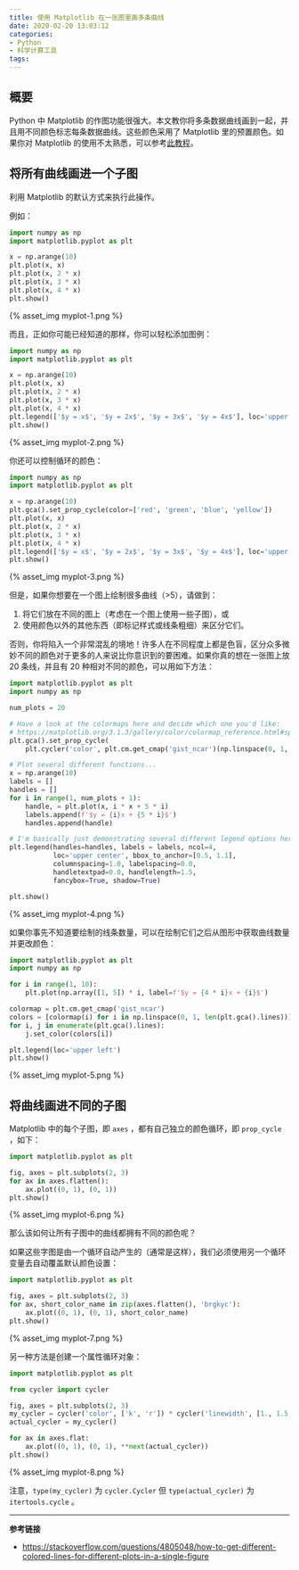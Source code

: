 ```yaml
---
title: 使用 Matplotlib 在一张图里画多条曲线
date: 2020-02-20 13:03:12
categories:
- Python
- 科学计算工具
tags:
---
```

## 概要

Python 中 Matplotlib 的作图功能很强大。本文教你将多条数据曲线画到一起，并且用不同颜色标志每条数据曲线。这些颜色采用了 Matplotlib 里的预置颜色。如果你对 Matplotlib 的使用不太熟悉，可以参考[此教程](https://matplotlib.org/tutorials/introductory/pyplot.html)。

## 将所有曲线画进一个子图

利用 Matplotlib 的默认方式来执行此操作。

例如：

```python
import numpy as np
import matplotlib.pyplot as plt

x = np.arange(10)
plt.plot(x, x)
plt.plot(x, 2 * x)
plt.plot(x, 3 * x)
plt.plot(x, 4 * x)
plt.show()
```
<!-- more -->

{% asset_img myplot-1.png %}

而且，正如你可能已经知道的那样，你可以轻松添加图例：

```python
import numpy as np
import matplotlib.pyplot as plt

x = np.arange(10)
plt.plot(x, x)
plt.plot(x, 2 * x)
plt.plot(x, 3 * x)
plt.plot(x, 4 * x)
plt.legend(['$y = x$', '$y = 2x$', '$y = 3x$', '$y = 4x$'], loc='upper left')
plt.show()
```

{% asset_img myplot-2.png %}

你还可以控制循环的颜色：

```python
import numpy as np
import matplotlib.pyplot as plt

x = np.arange(10)
plt.gca().set_prop_cycle(color=['red', 'green', 'blue', 'yellow'])
plt.plot(x, x)
plt.plot(x, 2 * x)
plt.plot(x, 3 * x)
plt.plot(x, 4 * x)
plt.legend(['$y = x$', '$y = 2x$', '$y = 3x$', '$y = 4x$'], loc='upper left')
plt.show()
```

{% asset_img myplot-3.png %}

但是，如果你想要在一个图上绘制很多曲线（>5），请做到：

1. 将它们放在不同的图上（考虑在一个图上使用一些子图），或
2. 使用颜色以外的其他东西（即标记样式或线条粗细）来区分它们。

否则，你将陷入一个非常混乱的境地！许多人在不同程度上都是色盲，区分众多微妙不同的颜色对于更多的人来说比你意识到的要困难。如果你真的想在一张图上放 20 条线，并且有 20 种相对不同的颜色，可以用如下方法：

```python
import matplotlib.pyplot as plt
import numpy as np

num_plots = 20

# Have a look at the colormaps here and decide which one you'd like:
# https://matplotlib.org/3.1.3/gallery/color/colormap_reference.html#sphx-glr-gallery-color-colormap-reference-py
plt.gca().set_prop_cycle(
    plt.cycler('color', plt.cm.get_cmap('gist_ncar')(np.linspace(0, 1, num_plots))))

# Plot several different functions...
x = np.arange(10)
labels = []
handles = []
for i in range(1, num_plots + 1):
    handle, = plt.plot(x, i * x + 5 * i)
    labels.append(f'$y = {i}x + {5 * i}$')
    handles.append(handle)

# I'm basically just demonstrating several different legend options here...
plt.legend(handles=handles, labels = labels, ncol=4,
           loc='upper center', bbox_to_anchor=[0.5, 1.1],
           columnspacing=1.0, labelspacing=0.0,
           handletextpad=0.0, handlelength=1.5,
           fancybox=True, shadow=True)

plt.show()
```

{% asset_img myplot-4.png %}

如果你事先不知道要绘制的线条数量，可以在绘制它们之后从图形中获取曲线数量并更改颜色：

```python
import matplotlib.pyplot as plt
import numpy as np

for i in range(1, 10):
    plt.plot(np.array([1, 5]) * i, label=f'$y = {4 * i}x + {i}$')

colormap = plt.cm.get_cmap('gist_ncar')
colors = [colormap(i) for i in np.linspace(0, 1, len(plt.gca().lines))]
for i, j in enumerate(plt.gca().lines):
    j.set_color(colors[i])

plt.legend(loc='upper left')
plt.show()
```

{% asset_img myplot-5.png %}

## 将曲线画进不同的子图

Matplotlib 中的每个子图，即 `axes` ，都有自己独立的颜色循环，即 `prop_cycle` ，如下：

```python
import matplotlib.pyplot as plt

fig, axes = plt.subplots(2, 3)
for ax in axes.flatten():
    ax.plot((0, 1), (0, 1))
plt.show()
```

{% asset_img myplot-6.png %}

那么该如何让所有子图中的曲线都拥有不同的颜色呢？

如果这些字图是由一个循环自动产生的（通常是这样），我们必须使用另一个循环变量去自动覆盖默认颜色设置：

```python
import matplotlib.pyplot as plt

fig, axes = plt.subplots(2, 3)
for ax, short_color_name in zip(axes.flatten(), 'brgkyc'):
    ax.plot((0, 1), (0, 1), short_color_name)
plt.show()
```

{% asset_img myplot-7.png %}

另一种方法是创建一个属性循环对象：

```python
import matplotlib.pyplot as plt

from cycler import cycler

fig, axes = plt.subplots(2, 3)
my_cycler = cycler('color', ['k', 'r']) * cycler('linewidth', [1., 1.5, 2.])
actual_cycler = my_cycler()

for ax in axes.flat:
    ax.plot((0, 1), (0, 1), **next(actual_cycler))
plt.show()
```

{% asset_img myplot-8.png %}

注意，`type(my_cycler)` 为 `cycler.Cycler` 但 `type(actual_cycler)` 为 `itertools.cycle` 。

---

**参考链接**

- https://stackoverflow.com/questions/4805048/how-to-get-different-colored-lines-for-different-plots-in-a-single-figure
